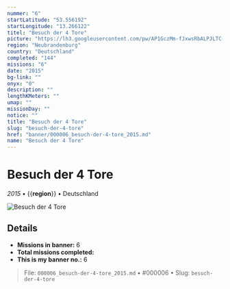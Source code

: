 ```yaml
---
nummer: "6"
startLatitude: "53.556192"
startLongitude: "13.266122"
titel: "Besuch der 4 Tore"
picture: "https://lh3.googleusercontent.com/pw/AP1GczMm-fJxwsRbALPJLTC-Zl7SMcFXyW54vRBOKRLjytSlbvXZOHFOvJf2RO5ujsN_LCxRAXQUK1c9Aya9tKaYogsDHBbRqNnXjjcam_-suxi7vAU7LV0G1px1zXPhXMESqFDIoOZeKnlGZ4Yfz7BAD3hygA"
region: "Neubrandenburg"
country: "Deutschland"
completed: "144"
missions: "6"
date: "2015"
bg-link: ""
onyx: "0"
description: ""
lengthKMeters: ""
umap: ""
missionDay: ""
notice: ""
title: "Besuch der 4 Tore"
slug: "besuch-der-4-tore"
href: "banner/000006_besuch-der-4-tore_2015.md"
name: "Besuch der 4 Tore"
---
```

# Besuch der 4 Tore

*2015* • {{__region__}} • Deutschland

![Besuch der 4 Tore](https://lh3.googleusercontent.com/pw/AP1GczMm-fJxwsRbALPJLTC-Zl7SMcFXyW54vRBOKRLjytSlbvXZOHFOvJf2RO5ujsN_LCxRAXQUK1c9Aya9tKaYogsDHBbRqNnXjjcam_-suxi7vAU7LV0G1px1zXPhXMESqFDIoOZeKnlGZ4Yfz7BAD3hygA)



## Details

- **Missions in banner:** 6
- **Total missions completed:** 
- **This is my banner no.:** 6






> File: `000006_besuch-der-4-tore_2015.md` • #000006 • Slug: `besuch-der-4-tore`
